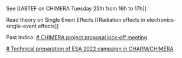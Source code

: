 
See [[ABTEF on CHIMERA Tuesday 25th from 16h to 17h]]

Read theory on Single Event Effects [[Radiation effects in electronics-single-event effects]]

Past Indico:
[# CHIMERA project proposal kick-off meeting](https://indico.cern.ch/event/1032120/) 

[# Technical preparation of ESA 2022 campaign in CHARM/CHIMERA](https://indico.cern.ch/event/1200518/)